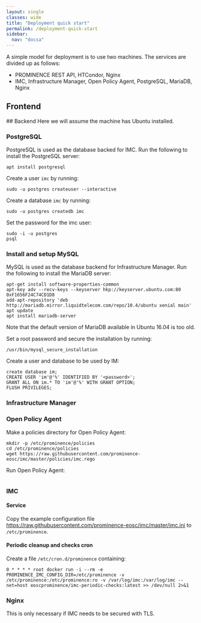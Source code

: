 ```yaml
---
layout: single
classes: wide
title: "Deployment quick start"
permalink: /deployment-quick-start
sidebar:
  nav: "docsa"
---
```

A simple model for deployment is to use two machines. The services are divided up as follows:
* PROMINENCE REST API, HTCondor, Nginx
* IMC, Infrastructure Manager, Open Policy Agent, PostgreSQL, MariaDB, Nginx

## Frontend

## Backend
Here we will assume the machine has Ubuntu installed.

### PostgreSQL
PostgreSQL is used as the database backed for IMC. Run the following to install the PostgreSQL server:
```
apt install postgresql
```
Create a user `imc` by running:
```
sudo -u postgres createuser --interactive
```
Create a database `imc` by running:
```
sudo -u postgres createdb imc
```
Set the password for the imc user:
```
sudo -i -u postgres
psql
```

### Install and setup MySQL
MySQL is used as the database backend for Infrastructure Manager. Run the following to install the MariaDB server:
```
apt-get install software-properties-common
apt-key adv --recv-keys --keyserver hkp://keyserver.ubuntu.com:80 0xF1656F24C74CD1D8
add-apt-repository 'deb http://mariadb.mirror.liquidtelecom.com/repo/10.4/ubuntu xenial main'
apt update
apt install mariadb-server
```
Note that the default version of MariaDB available in Ubuntu 16.04 is too old.

Set a root password and secure the installation by running:
```
/usr/bin/mysql_secure_installation
```
Create a user and database to be used by IM:
```
create database im;
CREATE USER 'im'@'%' IDENTIFIED BY '<password>';
GRANT ALL ON im.* TO 'im'@'%' WITH GRANT OPTION;
FLUSH PRIVILEGES;
```

### Infrastructure Manager

### Open Policy Agent
Make a policies directory for Open Policy Agent:
```
mkdir -p /etc/prominence/policies
cd /etc/prominence/policies
wget https://raw.githubusercontent.com/prominence-eosc/imc/master/policies/imc.rego
```
Run Open Policy Agent:
```

```

### IMC
#### Service
Copy the example configuration file https://raw.githubusercontent.com/prominence-eosc/imc/master/imc.ini to `/etc/prominence`.

#### Periodic cleanup and checks cron
Create a file `/etc/cron.d/prominence` containing:
```
0 * * * * root docker run -i --rm -e PROMINENCE_IMC_CONFIG_DIR=/etc/prominence -v /etc/prominence:/etc/prominence:ro -v /var/log/imc:/var/log/imc --net=host eoscprominence/imc-periodic-checks:latest >> /dev/null 2>&1
```

### Nginx
This is only necessary if IMC needs to be secured with TLS.

